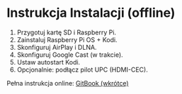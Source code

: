 # Instrukcja Instalacji (offline)

1. Przygotuj kartę SD i Raspberry Pi.
2. Zainstaluj Raspberry Pi OS + Kodi.
3. Skonfiguruj AirPlay i DLNA.
4. Skonfiguruj Google Cast (w trakcie).
5. Ustaw autostart Kodi.
6. Opcjonalnie: podłącz pilot UPC (HDMI-CEC).

Pełna instrukcja online: [GitBook (wkrótce)](https://github.com/majnek321/PI-Tv-Box/wiki)

